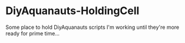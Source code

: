 # DiyAquanauts-HoldingCell
Some place to hold DiyAquanauts scripts I'm working until they're more ready for prime time...
